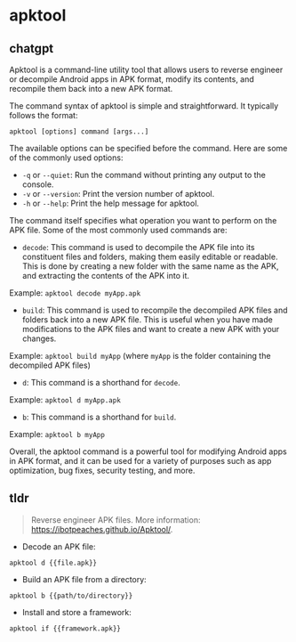# apktool 
## chatgpt 
Apktool is a command-line utility tool that allows users to reverse engineer or decompile Android apps in APK format, modify its contents, and recompile them back into a new APK format. 

The command syntax of apktool is simple and straightforward. It typically follows the format:

`apktool [options] command [args...]`

The available options can be specified before the command. Here are some of the commonly used options:

- `-q` or `--quiet`: Run the command without printing any output to the console.
- `-v` or `--version`: Print the version number of apktool.
- `-h` or `--help`: Print the help message for apktool.

The command itself specifies what operation you want to perform on the APK file. Some of the most commonly used commands are:

- `decode`: This command is used to decompile the APK file into its constituent files and folders, making them easily editable or readable. This is done by creating a new folder with the same name as the APK, and extracting the contents of the APK into it.

Example: `apktool decode myApp.apk`

- `build`: This command is used to recompile the decompiled APK files and folders back into a new APK file. This is useful when you have made modifications to the APK files and want to create a new APK with your changes.

Example: `apktool build myApp` (where `myApp` is the folder containing the decompiled APK files)

- `d`: This command is a shorthand for `decode`.

Example: `apktool d myApp.apk`

- `b`: This command is a shorthand for `build`.

Example: `apktool b myApp`

Overall, the apktool command is a powerful tool for modifying Android apps in APK format, and it can be used for a variety of purposes such as app optimization, bug fixes, security testing, and more. 

## tldr 
 
> Reverse engineer APK files.
> More information: <https://ibotpeaches.github.io/Apktool/>.

- Decode an APK file:

`apktool d {{file.apk}}`

- Build an APK file from a directory:

`apktool b {{path/to/directory}}`

- Install and store a framework:

`apktool if {{framework.apk}}`
